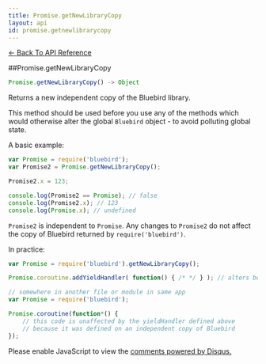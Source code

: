 ```yaml
---
title: Promise.getNewLibraryCopy
layout: api
id: promise.getnewlibrarycopy
---
```


[← Back To API Reference](/docs/api-reference.html)
<div class="api-code-section"><markdown>
##Promise.getNewLibraryCopy

```js
Promise.getNewLibraryCopy() -> Object
```

Returns a new independent copy of the Bluebird library.

This method should be used before you use any of the methods which would otherwise alter the global `Bluebird` object - to avoid polluting global state.

A basic example:

```js
var Promise = require('bluebird');
var Promise2 = Promise.getNewLibraryCopy();

Promise2.x = 123;

console.log(Promise2 == Promise); // false
console.log(Promise2.x); // 123
console.log(Promise.x); // undefined
```

`Promise2` is independent to `Promise`. Any changes to `Promise2` do not affect the copy of Bluebird returned by `require('bluebird')`.

In practice:

```js
var Promise = require('bluebird').getNewLibraryCopy();

Promise.coroutine.addYieldHandler( function() { /* */ } ); // alters behavior of `Promise.coroutine()`

// somewhere in another file or module in same app
var Promise = require('bluebird');

Promise.coroutine(function*() {
    // this code is unaffected by the yieldHandler defined above
    // because it was defined on an independent copy of Bluebird
});
```
</markdown></div>

<div id="disqus_thread"></div>
<script type="text/javascript">
    var disqus_title = "Promise.getNewLibraryCopy";
    var disqus_shortname = "bluebirdjs";
    var disqus_identifier = "disqus-id-promise.getnewlibrarycopy";

    (function() {
        var dsq = document.createElement("script"); dsq.type = "text/javascript"; dsq.async = true;
        dsq.src = "//" + disqus_shortname + ".disqus.com/embed.js";
        (document.getElementsByTagName("head")[0] || document.getElementsByTagName("body")[0]).appendChild(dsq);
    })();
</script>
<noscript>Please enable JavaScript to view the <a href="https://disqus.com/?ref_noscript" rel="nofollow">comments powered by Disqus.</a></noscript>
